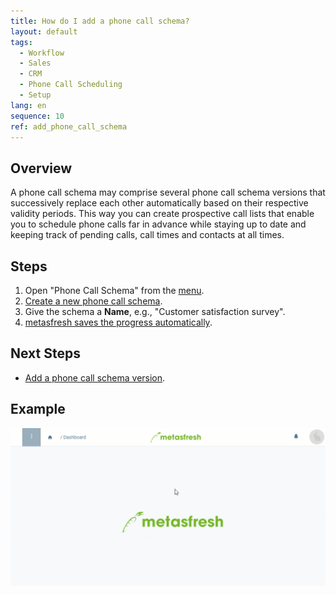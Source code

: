 ```yaml
---
title: How do I add a phone call schema?
layout: default
tags:
  - Workflow
  - Sales
  - CRM
  - Phone Call Scheduling
  - Setup
lang: en
sequence: 10
ref: add_phone_call_schema
---
```


## Overview
A phone call schema may comprise several phone call schema versions that successively replace each other automatically based on their respective validity periods. This way you can create prospective call lists that enable you to schedule phone calls far in advance while staying up to date and keeping track of pending calls, call times and contacts at all times.

## Steps
1. Open "Phone Call Schema" from the [menu](Menu).
1. [Create a new phone call schema](New_Record_Window).
1. Give the schema a **Name**, e.g., "Customer satisfaction survey".
1. [metasfresh saves the progress automatically](Saveindicator).

## Next Steps
- [Add a phone call schema version](Add_phone_call_schema_version).

## Example
![](assets/Add_phone_call_schema.gif)
